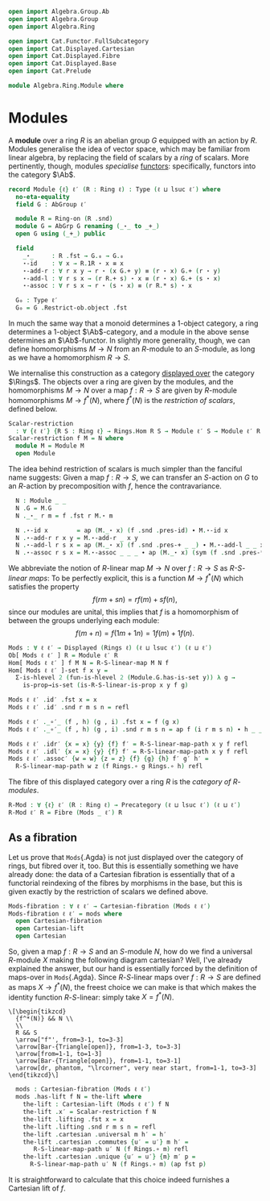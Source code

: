 ```agda
open import Algebra.Group.Ab
open import Algebra.Group
open import Algebra.Ring

open import Cat.Functor.FullSubcategory
open import Cat.Displayed.Cartesian
open import Cat.Displayed.Fibre
open import Cat.Displayed.Base
open import Cat.Prelude

module Algebra.Ring.Module where
```

<!--
```agda
open is-ring-hom
open Displayed
```
-->

# Modules

A **module** over a ring $R$ is an abelian group $G$ equipped with an
action by $R$. Modules generalise the idea of vector space, which may be
familiar from linear algebra, by replacing the field of scalars by a
_ring_ of scalars. More pertinently, though, modules _specialise_
[functors]: specifically, functors into the category $\Ab$.

[functors]: Cat.Abelian.Instances.Functor.html

```agda
record Module {ℓ} ℓ′ (R : Ring ℓ) : Type (ℓ ⊔ lsuc ℓ′) where
  no-eta-equality
  field G : AbGroup ℓ′

  module R = Ring-on (R .snd)
  module G = AbGrp G renaming (_⋆_ to _+_)
  open G using (_+_) public

  field
    _⋆_     : R .fst → G.₀ → G.₀
    ⋆-id    : ∀ x → R.1R ⋆ x ≡ x
    ⋆-add-r : ∀ r x y → r ⋆ (x G.+ y) ≡ (r ⋆ x) G.+ (r ⋆ y)
    ⋆-add-l : ∀ r s x → (r R.+ s) ⋆ x ≡ (r ⋆ x) G.+ (s ⋆ x)
    ⋆-assoc : ∀ r s x → r ⋆ (s ⋆ x) ≡ (r R.* s) ⋆ x

  G₀ : Type ℓ′
  G₀ = G .Restrict-ob.object .fst
```

In much the same way that a monoid determines a 1-object category, a
ring determines a 1-object $\Ab$-category, and a module in the above
sense determines an $\Ab$-functor. In slightly more generality, though,
we can define homomorphisms $M \to N$ from an $R$-module to an
$S$-module, as long as we have a homomorphism $R \to S$.

We internalise this construction as a category [displayed over] the
category $\Rings$. The objects over a ring are given by the modules, and
the homomorphisms $M \to N$ over a map $f : R \to S$ are given by
$R$-module homomorphisms $M \to f^*(N)$, where $f^*(N)$ is the
_restriction of scalars_, defined below.

[displayed over]: Cat.Displayed.Base.html

```agda
Scalar-restriction
  : ∀ {ℓ ℓ′} {R S : Ring ℓ} → Rings.Hom R S → Module ℓ′ S → Module ℓ′ R
Scalar-restriction f M = N where
  module M = Module M
  open Module
```

The idea behind restriction of scalars is much simpler than the fanciful
name suggests: Given a map $f : R \to S$, we can transfer an $S$-action
on $G$ to an $R$-action by precomposition with $f$, hence the
contravariance.

```agda
  N : Module _ _
  N .G = M.G
  N ._⋆_ r m = f .fst r M.⋆ m

  N .⋆-id x        = ap (M._⋆ x) (f .snd .pres-id) ∙ M.⋆-id x
  N .⋆-add-r r x y = M.⋆-add-r _ x y
  N .⋆-add-l r s x = ap (M._⋆ x) (f .snd .pres-+ _ _) ∙ M.⋆-add-l _ _ x
  N .⋆-assoc r s x = M.⋆-assoc _ _ _ ∙ ap (M._⋆ x) (sym (f .snd .pres-* r s))
```

<!--
```agda
module
   _ {ℓ ℓ′} {R S : Ring ℓ} (M : Module ℓ′ R) (N : Module ℓ′ S) (f : Rings.Hom R S)
  where
  private
    module M = Module M
    module N = Module (Scalar-restriction f N)

  is-R-S-linear : (f : M.G₀ → N.G₀) → Type _
  is-R-S-linear f =
    ∀ r m s n → f ((r M.⋆ m) M.+ (s M.⋆ n)) ≡ (r N.⋆ f m) N.+ (s N.⋆ f n)

  R-S-linear-map : Type _
  R-S-linear-map = Σ _ is-R-S-linear

  abstract
    is-R-S-linear-is-prop : ∀ f → is-prop (is-R-S-linear f)
    is-R-S-linear-is-prop f a b i r m s n =
      N.G.has-is-set _ _ (a r m s n) (b r m s n) i

    R-S-linear-map-path : {x y : R-S-linear-map} → x .fst ≡ y .fst → x ≡ y
    R-S-linear-map-path = Σ-prop-path is-R-S-linear-is-prop
```
-->

We abbreviate the notion of $R$-linear map $M \to N$ over $f : R \to S$
as _$R$-$S$-linear maps_: To be perfectly explicit, this is a function
$M \to f^*(N)$ which satisfies the property
$$
f(rm + sn) = rf(m) + sf(n)\text{,}
$$
since our modules are unital, this implies that $f$ is a homomorphism of
between the groups underlying each module:
$$
f(m + n) = f(1m + 1n) = 1f(m) + 1f(n)\text{.}
$$

```agda
Mods : ∀ ℓ ℓ′ → Displayed (Rings ℓ) (ℓ ⊔ lsuc ℓ′) (ℓ ⊔ ℓ′)
Ob[ Mods ℓ ℓ′ ] R = Module ℓ′ R
Hom[ Mods ℓ ℓ′ ] f M N = R-S-linear-map M N f
Hom[ Mods ℓ ℓ′ ]-set f x y =
  Σ-is-hlevel 2 (fun-is-hlevel 2 (Module.G.has-is-set y)) λ g →
    is-prop→is-set (is-R-S-linear-is-prop x y f g)

Mods ℓ ℓ′ .id′ .fst x = x
Mods ℓ ℓ′ .id′ .snd r m s n = refl

Mods ℓ ℓ′ ._∘′_ (f , h) (g , i) .fst x = f (g x)
Mods ℓ ℓ′ ._∘′_ (f , h) (g , i) .snd r m s n = ap f (i r m s n) ∙ h _ _ _ _

Mods ℓ ℓ′ .idr′ {x = x} {y} {f} f′ = R-S-linear-map-path x y f refl
Mods ℓ ℓ′ .idl′ {x = x} {y} {f} f′ = R-S-linear-map-path x y f refl
Mods ℓ ℓ′ .assoc′ {w = w} {z = z} {f} {g} {h} f′ g′ h′ =
  R-S-linear-map-path w z (f Rings.∘ g Rings.∘ h) refl
```

The fibre of this displayed category over a ring $R$ is the _category of
$R$-modules_.

```agda
R-Mod : ∀ {ℓ} ℓ′ (R : Ring ℓ) → Precategory (ℓ ⊔ lsuc ℓ′) (ℓ ⊔ ℓ′)
R-Mod ℓ′ R = Fibre (Mods _ ℓ′) R
```

## As a fibration

Let us prove that `Mods`{.Agda} is not just displayed over the category
of rings, but fibred over it, too. But this is essentially something we
have already done: the data of a Cartesian fibration is essentially that
of a functorial reindexing of the fibres by morphisms in the base, but
this is given exactly by the restriction of scalars we defined above.

```agda
Mods-fibration : ∀ ℓ ℓ′ → Cartesian-fibration (Mods ℓ ℓ′)
Mods-fibration ℓ ℓ′ = mods where
  open Cartesian-fibration
  open Cartesian-lift
  open Cartesian
```

So, given a map $f : R \to S$ and an $S$-module $N$, how do we find a
universal $R$-module $X$ making the following diagram cartesian? Well,
I've already explained the answer, but our hand is essentially forced by
the definition of maps-over in `Mods`{.Agda}. Since $R$-$S$-linear maps
over $f : R \to S$ are defined as maps $X \to f^*(N)$, the freest choice
we can make is that which makes the identity function $R$-$S$-linear:
simply take $X = f^*(N)$.

~~~{.quiver}
\[\begin{tikzcd}
  {f^*(N)} && N \\
  \\
  R && S
  \arrow["f"', from=3-1, to=3-3]
  \arrow[Bar-{Triangle[open]}, from=1-3, to=3-3]
  \arrow[from=1-1, to=1-3]
  \arrow[Bar-{Triangle[open]}, from=1-1, to=3-1]
  \arrow[dr, phantom, "\lrcorner", very near start, from=1-1, to=3-3]
\end{tikzcd}\]
~~~

```agda
  mods : Cartesian-fibration (Mods ℓ ℓ′)
  mods .has-lift f N = the-lift where
    the-lift : Cartesian-lift (Mods ℓ ℓ′) f N
    the-lift .x′ = Scalar-restriction f N
    the-lift .lifting .fst x = x
    the-lift .lifting .snd r m s n = refl
    the-lift .cartesian .universal m h′ = h′
    the-lift .cartesian .commutes {u′ = u′} m h′ =
       R-S-linear-map-path u′ N (f Rings.∘ m) refl
    the-lift .cartesian .unique {u′ = u′} {m} m′ p =
      R-S-linear-map-path u′ N (f Rings.∘ m) (ap fst p)
```

It is straightforward to calculate that this choice indeed furnishes a
Cartesian lift of $f$.
